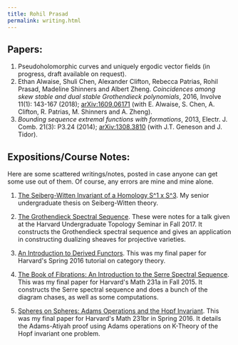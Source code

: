 ```yaml
---
title: Rohil Prasad
permalink: writing.html
---
```


## Papers:
1. Pseudoholomorphic curves and uniquely ergodic vector fields (in progress, draft available on request).
2. Ethan Alwaise, Shuli Chen, Alexander Clifton, Rebecca Patrias, Rohil Prasad, Madeline Shinners and Albert Zheng. _Coincidences among skew stable and dual stable Grothendieck polynomials_, 2016, Involve 11(1): 143-167 (2018); [arXiv:1609.06171](https://arxiv.org/abs/1609.06171) (with E. Alwaise, S. Chen, A. Clifton, R. Patrias, M. Shinners and A. Zheng).
3. _Bounding sequence extremal functions with formations_, 2013, Electr. J. Comb. 21(3): P3.24 (2014); [arXiv:1308.3810](https://arxiv.org/abs/1308.3810) (with J.T. Geneson and J. Tidor). 

## Expositions/Course Notes:
Here are some scattered writings/notes, posted in case anyone can get some use out of them. Of course, any errors are mine and mine alone. 

1. [The Seiberg-Witten Invariant of a Homology S^1 x S^3](https://r0hilp.github.io/assets/docs/harvard_thesis.pdf). My senior undergraduate thesis on Seiberg-Witten theory. 

1. [The Grothendieck Spectral Sequence](https://r0hilp.github.io/assets/docs/grothendieck_ss.pdf). These were notes for a talk given at the Harvard Undergraduate Topology Seminar in Fall 2017. It constructs the Grothendieck spectral sequence and gives an application in constructing dualizing sheaves for projective varieties. 

2. [An Introduction to Derived Functors](https://r0hilp.github.io/assets/docs/tutorial_derived_functors.pdf). This was my final paper for Harvard's Spring 2016 tutorial on category theory. 

3. [The Book of Fibrations: An Introduction to the Serre Spectral Sequence](https://r0hilp.github.io/assets/docs/serre_spectral_sequence.pdf). This was my final paper for Harvard's Math 231a in Fall 2015. It constructs the Serre spectral sequence and does a bunch of the diagram chases, as well as some computations. 

4. [Spheres on Spheres: Adams Operations and the Hopf Invariant](https://r0hilp.github.io/assets/docs/adams_operations.pdf). This was my final paper for Harvard's Math 231br in Spring 2016. It details the Adams-Atiyah proof using Adams operations on K-Theory of the Hopf invariant one problem. 
